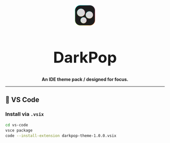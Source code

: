 
<div align="center">
  <img src="https://github.com/davidunga/pop-theme/blob/main/vs-code/assests/icon.png?raw=true" alt="DarkPop Logo" width="64" />
  <h1 style="font-size: 48px;">DarkPop</h1>
  <strong>An IDE theme pack / designed for focus.</strong><br>
</div>

---

## 🧩 VS Code

### Install via `.vsix`

```bash
cd vs-code
vsce package
code --install-extension darkpop-theme-1.0.0.vsix
